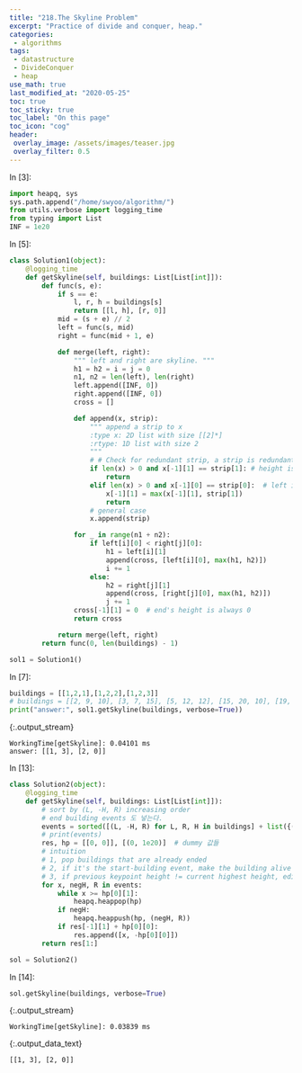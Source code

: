 ```yaml
---
title: "218.The Skyline Problem"
excerpt: "Practice of divide and conquer, heap."
categories:
 - algorithms
tags:
 - datastructure
 - DivideConquer
 - heap
use_math: true
last_modified_at: "2020-05-25"
toc: true
toc_sticky: true
toc_label: "On this page"
toc_icon: "cog"
header:
 overlay_image: /assets/images/teaser.jpg
 overlay_filter: 0.5
---
```


<div class="prompt input_prompt">
In&nbsp;[3]:
</div>

<div class="input_area" markdown="1">

```python
import heapq, sys
sys.path.append("/home/swyoo/algorithm/")
from utils.verbose import logging_time
from typing import List
INF = 1e20
```

</div>

<div class="prompt input_prompt">
In&nbsp;[5]:
</div>

<div class="input_area" markdown="1">

```python
class Solution1(object):
    @logging_time
    def getSkyline(self, buildings: List[List[int]]):
        def func(s, e):
            if s == e:
                l, r, h = buildings[s]
                return [[l, h], [r, 0]]
            mid = (s + e) // 2
            left = func(s, mid)
            right = func(mid + 1, e)

            def merge(left, right):
                """ left and right are skyline. """
                h1 = h2 = i = j = 0
                n1, n2 = len(left), len(right)
                left.append([INF, 0])
                right.append([INF, 0])
                cross = []

                def append(x, strip):
                    """ append a strip to x
                    :type x: 2D list with size [[2]*]
                    :rtype: 1D list with size 2
                    """
                    # # Check for redundant strip, a strip is redundant if it has same height or left as previous
                    if len(x) > 0 and x[-1][1] == strip[1]: # height is same
                        return
                    elif len(x) > 0 and x[-1][0] == strip[0]:  # left is same
                        x[-1][1] = max(x[-1][1], strip[1])
                        return
                    # general case
                    x.append(strip)

                for _ in range(n1 + n2):
                    if left[i][0] < right[j][0]:
                        h1 = left[i][1]
                        append(cross, [left[i][0], max(h1, h2)])
                        i += 1
                    else:
                        h2 = right[j][1]
                        append(cross, [right[j][0], max(h1, h2)])
                        j += 1
                cross[-1][1] = 0  # end's height is always 0
                return cross

            return merge(left, right)
        return func(0, len(buildings) - 1)

sol1 = Solution1()
```

</div>

<div class="prompt input_prompt">
In&nbsp;[7]:
</div>

<div class="input_area" markdown="1">

```python
buildings = [[1,2,1],[1,2,2],[1,2,3]]
# buildings = [[2, 9, 10], [3, 7, 15], [5, 12, 12], [15, 20, 10], [19, 24, 8]]
print("answer:", sol1.getSkyline(buildings, verbose=True))
```

</div>

{:.output_stream}

```
WorkingTime[getSkyline]: 0.04101 ms
answer: [[1, 3], [2, 0]]

```

<div class="prompt input_prompt">
In&nbsp;[13]:
</div>

<div class="input_area" markdown="1">

```python
class Solution2(object):
    @logging_time
    def getSkyline(self, buildings: List[List[int]]):
        # sort by (L, -H, R) increasing order
        # end building events 도 넣는다.
        events = sorted([(L, -H, R) for L, R, H in buildings] + list({(R, 0, 0) for _, R, _ in buildings}))
        # print(events)
        res, hp = [[0, 0]], [(0, 1e20)]  # dummy 값들
        # intuition
        # 1, pop buildings that are already ended
        # 2, if it's the start-building event, make the building alive
        # 3, if previous keypoint height != current highest height, edit the result
        for x, negH, R in events:
            while x >= hp[0][1]:
                heapq.heappop(hp)
            if negH:
                heapq.heappush(hp, (negH, R))
            if res[-1][1] + hp[0][0]:
                res.append([x, -hp[0][0]])
        return res[1:]

sol = Solution2()
```

</div>

<div class="prompt input_prompt">
In&nbsp;[14]:
</div>

<div class="input_area" markdown="1">

```python
sol.getSkyline(buildings, verbose=True)
```

</div>

{:.output_stream}

```
WorkingTime[getSkyline]: 0.03839 ms

```




{:.output_data_text}

```
[[1, 3], [2, 0]]
```


